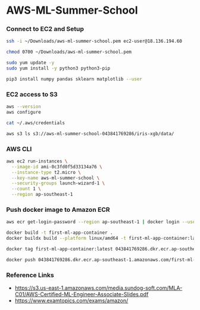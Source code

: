 # AWS-ML-Summer-School

### Connect to EC2 and Setup

```bash
ssh -i ~/Downloads/aws-ml-summer-school.pem ec2-user@18.136.194.60

chmod 0700 ~/Downloads/aws-ml-summer-school.pem

sudo yum update -y
sudo yum install -y python3 python3-pip

pip3 install numpy pandas sklearn matplotlib --user
```

### EC2 access to S3

```bash
aws --version
aws configure

cat ~/.aws/credentials

aws s3 ls s3://aws-ml-summer-school-043841769286/iris-xgb/data/

```

### AWS CLI

```bash
aws ec2 run-instances \
  --image-id ami-0c3fd0f5d33134a76 \
  --instance-type t2.micro \
  --key-name aws-ml-summer-school \
  --security-groups launch-wizard-1 \
  --count 1 \
  --region ap-southeast-1
```

### Push docker image to Amazon ECR

```bash
aws ecr get-login-password --region ap-southeast-1 | docker login --username AWS --password-stdin 043841769286.dkr.ecr.ap-southeast-1.amazonaws.com

docker build -t first-ml-app-container .
docker buildx build --platform linux/amd64 -t first-ml-app-container:latest .

docker tag first-ml-app-container:latest 043841769286.dkr.ecr.ap-southeast-1.amazonaws.com/first-ml-app-container:latest

docker push 043841769286.dkr.ecr.ap-southeast-1.amazonaws.com/first-ml-app-container:latest
```

### Reference Links

- https://s3.us-east-1.amazonaws.com/media.sundog-soft.com/MLA-C01/AWS-Certified-ML-Engineer-Associate-Slides.pdf
- https://www.examtopics.com/exams/amazon/
